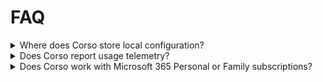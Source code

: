 # FAQ

<details>
    <summary>Where does Corso store local configuration?</summary>

Corso's local configuration is stored in a file named `.corso.toml` in your home directory. Corso can be pointed at
separate configuration files using the `--config-file` option.

</details>

<details>
    <summary>Does Corso report usage telemetry?</summary>

In order to better understand how people use Corso and to guide feature development, Corso supports reporting telemetry
metadata for basic information about installed versions and usage in a privacy-preserving manner. This includes a
generic description of most-commonly used backup operations and statistics on the duration and size of backups. No user
data is stored or transmitted during this process.

Telemetry reporting can be turned off by using the `--no-stats` flag. See the [Command Line Reference](../cli/corso)
section for more information.

</details>

<details>
    <summary>Does Corso work with Microsoft 365 Personal or Family subscriptions?</summary>

Unfortunately, Corso leverages the Microsoft Graph API and that's only accessible to organizations with paid
subscriptions to Microsoft 365 (for example, Business, Enterprise, or Education plans).

</details>
